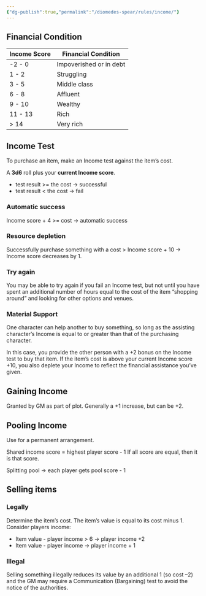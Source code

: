 ```yaml
---
{"dg-publish":true,"permalink":"/diomedes-spear/rules/income/"}
---
```


## Financial Condition

| Income Score | Financial Condition     |
| ------------ | ----------------------- |
| -2 - 0       | Impoverished or in debt |
| 1 - 2        | Struggling              |
| 3 - 5        | Middle class            |
| 6 - 8        | Affluent                |
| 9 - 10       | Wealthy                 |
| 11 - 13      | Rich                    |
| > 14         | Very rich               |
## Income Test
To purchase an item, make an Income test against the item’s cost.

A **3d6** roll plus your **current Income score**. 
- test result >=  the cost -> successful
- test result < the cost -> fail
### Automatic success
Income score + 4 >= cost -> automatic success
### Resource depletion
Successfully purchase something with a cost > Income score + 10 -> Income score decreases by 1.
### Try again
You may be able to try again if you fail an Income test, but not until you have spent an additional number of hours equal to the cost of the item “shopping around” and looking for other options and venues.
### Material Support
One character can help another to buy something, so long as the assisting character’s Income is equal to or greater than that of the purchasing character.

In this case, you provide the other person with a +2 bonus on the Income test to buy that item. If the item’s cost is above your current Income score +10, you also deplete your Income to reflect the financial assistance you’ve given.
## Gaining Income
Granted by GM as part of plot. Generally a +1 increase, but can be +2.
## Pooling Income
Use for a permanent arrangement. 

Shared income score = highest player score - 1
If all score are equal, then it is that score.

Splitting pool -> each player gets pool score - 1

## Selling items
### Legally
Determine the item’s cost.
The item’s value is equal to its cost minus 1. 
Consider players income:
- Item value - player income > 6 -> player income +2
- Item value - player income -> player income + 1
### Illegal
Selling something illegally reduces its value by an additional 1 (so cost –2) and the GM may require a Communication (Bargaining) test to avoid the notice of the authorities. 